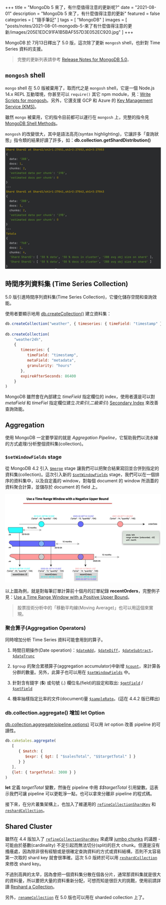 +++
title = "MongoDb 5 來了，有什麼值得注意的更新呢?"
date = "2021-08-01"
description = "MongoDb 5 來了，有什麼值得注意的更新"
featured = false
categories = [
  "隨手筆記"
]
tags = [
  "MongoDB"
]
images = [
  "posts/notes/2021-08-01-mongodb-5-來了有什麼值得注意的更新/images/205E1EDC91FA1B5BAF557D3E052EC920.jpg"
]
+++

MongoDB 於 7月13日釋出了 5.0 版，這次除了更新 `mongosh` shell，也針對 Time Series 資料的支援。
<!--more-->

> 完整的更新列表請參考 [Release Notes for MongoDB 5.0](https://docs.mongodb.com/manual/release-notes/5.0/#shell-changes)。


## `mongosh` shell

`mongo` shell 在 5.0 版被棄用了，取而代之是 `mongosh` shell，它是一個 Node.js 14.x REPL 互動環境，你甚至可以 `require()` 其它 npm module，見：[Write Scripts for mongosh](https://docs.mongodb.com/mongodb-shell/write-scripts/#use-require---to-include-external-files-and-modules)。另外，它還支援 GCP 和 Azure 的 [Key Management Service (KMS)](https://docs.mongodb.com/manual/core/security-client-side-encryption-key-management/#std-label-field-level-encryption-kms)。

雖然 `mongo` 被棄用，它的指令目前都可以運行在 `mongosh` 上，完整的指令見 [MongoDB Shell Methods](https://docs.mongodb.com/mongodb-shell/reference/methods/)。

`mongosh` 的改變很大，其中是語法高亮(syntax highlighting)，它讓許多「查詢狀態」指令類的結果好讀了許多，如：**db.collection.getShardDistribution()**

![IMAGE](images/337D3E30E6C441AF29F9115C0FA4D119.jpg)


## 時間序列資料集 (Time Series Collection)

5.0 版引進時間序列資料集(Time Series Collection)，它優化儲存空間和查詢效能。

使用者要顯示地用 [db.createCollection()](https://docs.mongodb.com/manual/reference/method/db.createCollection/#mongodb-method-db.createCollection) 建立資料集：

```javascript
db.createCollection("weather", { timeseries: { timeField: "timestamp" } } )

db.createCollection(
    "weather24h",
    {
       timeseries: {
          timeField: "timestamp",
          metaField: "metadata",
          granularity: "hours"
       },
       expireAfterSeconds: 86400
    }
)
```

MongoDB 雖然會在內部建立 *timeField* 指定欄位的 index，使用者還是可以對 *metaField* 和 *timeFiel* 指定欄位建立*次索引*(*二級索引*) [Secondary Index](https://docs.mongodb.com/manual/core/timeseries/timeseries-secondary-index/#std-label-timeseries-add-secondary-index) 來改善查詢效能。

## Aggregation
使用 MongoDB 一定要學習的就是 *Aggregation Pipeline*，它幫助我們以流水線的方式處理/分析整個資料集(collection)。

### `$setWindowFields` stage
從 MongoDB 4.2 引入 [`$merge`](https://docs.mongodb.com/manual/reference/operator/aggregation/merge/) stage 讓我們可以把聚合結果寫回並合併到指定的資料集(collection)。這次引入新的  [`$setWindowFields`](https://docs.mongodb.com/manual/reference/operator/aggregation/setWindowFields/#mongodb-pipeline-pipe.-setWindowFields) stage，我們可以在一個排序的資料集中，以及自定義的 window，對每個 document 的 window 所涵蓋的資料聚合計算，並儲存於 document 的 field 上。

![IMAGE](images/205E1EDC91FA1B5BAF557D3E052EC920.jpg)

以上圖為例，就是對每筆訂單計算前十個月的訂單紀錄 **recentOrders**，完整例子見：[Use a Time Range Window with a Positive Upper Bound](https://docs.mongodb.com/manual/reference/operator/aggregation/setWindowFields/#use-a-time-range-window-with-a-positive-upper-bound)。

> 股票技術分析中的「移動平均線(Moving Average)」也可以用這個來實現。

### 聚合算子(Aggregation Operators)
同時增加分析 Time Series 資料可能會用到的算子。


1. 時間日期操作(Date operation)：[`$dateAdd`](https://docs.mongodb.com/manual/reference/operator/aggregation/dateAdd/#mongodb-expression-exp.-dateAdd)，[`$dateDiff`](https://docs.mongodb.com/manual/reference/operator/aggregation/dateDiff/#mongodb-expression-exp.-dateDiff)，[`$dateSubtract`](https://docs.mongodb.com/manual/reference/operator/aggregation/dateSubtract/#mongodb-expression-exp.-dateSubtract)，[`$dateTrunc`](https://docs.mongodb.com/manual/reference/operator/aggregation/dateTrunc/#mongodb-expression-exp.-dateTrunc)

2. `$group` 的聚合累積算子(aggregation accumulator)中新增 [`$count`](https://docs.mongodb.com/manual/reference/operator/aggregation/count-accumulator/#mongodb-group-grp.-count)，來計算各分群的數量。另外，此算子也可以用在 [`$setWindowFields`](https://docs.mongodb.com/manual/reference/operator/aggregation/setWindowFields/#mongodb-pipeline-pipe.-setWindowFields) 中。

3. 針對含有錢字 (**\$**) 或句號 (**.**) 欄位名(field)的設定和取出: [`$getField`](https://docs.mongodb.com/manual/reference/operator/aggregation/getField/#mongodb-expression-exp.-getField) / [`$setField`](https://docs.mongodb.com/manual/reference/operator/aggregation/setField/#mongodb-expression-exp.-setField)

4. 機率抽樣指定比率的文件(document)量 [`$sampleRate`](https://docs.mongodb.com/manual/reference/operator/aggregation/sampleRate/#mongodb-expression-exp.-sampleRate)。(這在 4.4.2 版已釋出)


### db.collection.aggregate() 增加 **let** Option
[db.collection.aggregate(pipeline,options)](https://docs.mongodb.com/manual/reference/method/db.collection.aggregate/#mongodb-method-db.collection.aggregat) 可以用 *let* option 改善 pipeline 的可讀性。


```javascript
db.cakeSales.aggregate(
   [
      { $match: {
         $expr: { $gt: [ "$salesTotal", "$$targetTotal" ] }
      } }
   ],
   {let: { targetTotal: 3000 } }
)
```

**let** 定義 *targetTotal* 變數，然後在 pipeline 中用 *$$targetTotal* 引用變數。這表示我們可讓 pipeline 可以更乾淨一點，也可以拿來分離非 pipeline 的程式碼。



接下來，在分片叢集架構上，也加入了維運用的 [`refineCollectionShardKey`](https://docs.mongodb.com/manual/reference/command/refineCollectionShardKey/) 和 [`reshardCollection`](https://docs.mongodb.com/manual/reference/command/reshardCollection/#mongodb-dbcommand-dbcmd.reshardCollection)。

## Shared Cluster
雖然在 4.4 版加入了 [`refineCollectionShardKey`](https://docs.mongodb.com/manual/reference/command/refineCollectionShardKey/) 來處理 [jumbo chunks](https://docs.mongodb.com/manual/core/sharding-data-partitioning/#std-label-jumbo-chunks) 的議題 - 可能由於基數(cardinality) 不足引起而無法切分(split)的巨大 chunk。但還是沒有搔癢處，因為除非很有經驗或是很確定查詢資料的方式或資料結構，否則不太容易第一次取的 shard key 就會很準確。這次 5.0 版終於可以用 [`reshardCollection`](https://docs.mongodb.com/manual/reference/command/reshardCollection/#mongodb-dbcommand-dbcmd.reshardCollection) 來修改 shard key。

不過別高興的太早，因為會把一個資料集分散在個各分片，通常那資料集就是很大的資料量，所以要把大量的資料重新分配，可想而知是很巨大的挑戰，使用前請詳讀 [Reshard a Collection](https://docs.mongodb.com/manual/core/sharding-reshard-a-collection/#reshard-a-collection)。

另外，[`renameCollection`](https://docs.mongodb.com/manual/reference/command/renameCollection/#mongodb-dbcommand-dbcmd.renameCollection) 在 5.0 版也可以用在 sharded collection 上了。

